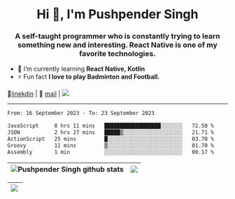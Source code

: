 <h1 align="center">Hi 👋, I'm Pushpender Singh</h1>
<h3 align="center">A self-taught programmer who is constantly trying to learn something new and interesting. React Native is one of my favorite technologies.</h3>

- 🌱 I’m currently learning **React Native, Kotlin**
- ⚡ Fun fact **I love to play Badminton and Football.**

👔[linekdin](https://www.linkedin.com/in/pushpender-singh-240061202/) | 📧 [mail](mailto:pushpendersingh694@gmail.com) | ![](https://komarev.com/ghpvc/?username=pushpender-singh-ap&color=blue)


---

<!--START_SECTION:waka-->

```txt
From: 16 September 2023 - To: 23 September 2023

JavaScript     8 hrs 11 mins   ██████████████████░░░░░░░   72.50 %
JSON           2 hrs 27 mins   █████▒░░░░░░░░░░░░░░░░░░░   21.71 %
ActionScript   25 mins         █░░░░░░░░░░░░░░░░░░░░░░░░   03.78 %
Groovy         11 mins         ▒░░░░░░░░░░░░░░░░░░░░░░░░   01.70 %
Assembly       1 min           ░░░░░░░░░░░░░░░░░░░░░░░░░   00.17 %
```

<!--END_SECTION:waka-->

| <a><img align="center" src="https://github-readme-stats-iota-ecru-15.vercel.app/api?username=pushpender-singh-ap&show_icons=true&include_all_commits=true&theme=buefy&hide_border=true" alt="Pushpender Singh github stats" /></a> | <a><img align="center" src="https://github-readme-stats-iota-ecru-15.vercel.app/api/top-langs/?username=pushpender-singh-ap&layout=compact&theme=buefy&hide_border=true" /></a> |
| ------------- | ------------- |

| <a> <img align="left" src="https://github-readme-streak-stats.herokuapp.com/?user=pushpender-singh-ap" /></br> </a> |
| ------------- |
